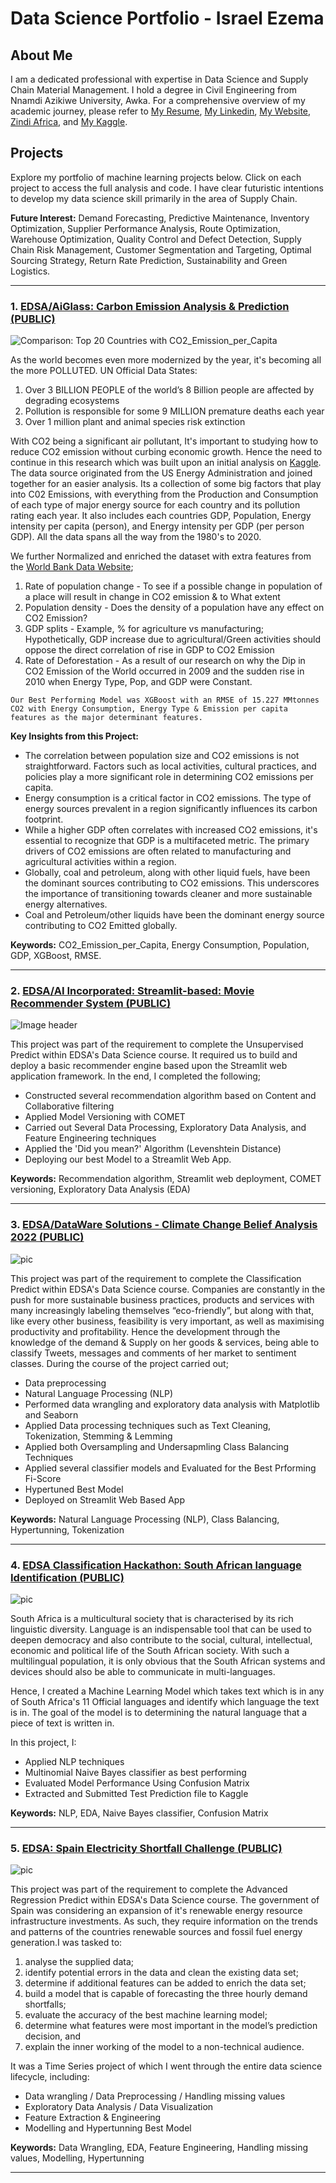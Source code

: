 # Data Science Portfolio - Israel Ezema

## About Me

I am a dedicated professional with expertise in Data Science and Supply Chain Material Management. I hold a degree in Civil Engineering from Nnamdi Azikiwe University, Awka. For a comprehensive overview of my academic journey, please refer to [My Resume](https://drive.google.com/file/d/1rrakb1NpvQdLSflyl8bW6tT63VrVR8XC/view?usp=sharing),  [My Linkedin](https://www.linkedin.com/in/israel-ezema-009530195/), [My Website](https://sites.google.com/view/e-israel/home), [Zindi Africa](https://zindi.africa/users/Ezysticks), and [My Kaggle](https://www.kaggle.com/israelezema).

## Projects

Explore my portfolio of machine learning projects below. Click on each project to access the full analysis and code. I have clear futuristic intentions to develop my data science skill primarily in the area of Supply Chain.

**Future Interest:**  Demand Forecasting,  Predictive Maintenance,  Inventory Optimization, Supplier Performance Analysis, Route Optimization, Warehouse Optimization, Quality Control and Defect Detection, Supply Chain Risk Management, Customer Segmentation and Targeting, Optimal Sourcing Strategy, Return Rate Prediction, Sustainability and Green Logistics.

---

### 1. [EDSA/AiGlass: Carbon Emission Analysis & Prediction (PUBLIC)](https://github.com/EDSA-Internship-Group-3/co2-emission-analysis)

![Comparison: Top 20 Countries with CO2_Emission_per_Capita](Pictures/CO2_emmision_comparison.png)

As the world becomes even more modernized by the year, it's becoming all the more POLLUTED. UN Official Data States:
1. Over 3 BILLION PEOPLE of the world’s 8 Billion people are affected by degrading ecosystems 
2. Pollution is responsible for some 9 MILLION premature deaths each year
3. Over 1 million plant and animal species risk extinction

With CO2 being a significant air pollutant, It's important to studying how to reduce CO2 emission without curbing economic growth. Hence the need to continue in this research which was built upon an initial analysis on [Kaggle](https://www.kaggle.com/code/lobosi/part-7-co2-emission-analysis). The data source originated from the US Energy Administration and joined together for an easier analysis. Its a collection of some big factors that play into C02 Emissions, with everything from the Production and Consumption of each type of major energy source for each country and its pollution rating each year. It also includes each countries GDP, Population, Energy intensity per capita (person), and Energy intensity per GDP (per person GDP). All the data spans all the way from the 1980's to 2020. 

We further Normalized and enriched the dataset with extra features from the [World Bank Data Website](https://data.worldbank.org/);
1. Rate of population change - To see if a possible change in population of a place will result in change in CO2 emission & to What extent
2. Population density - Does the density of a population have any effect on CO2 Emission?
3. GDP splits - Example, % for agriculture vs manufacturing; Hypothetically, GDP increase due to agricultural/Green activities should oppose the direct correlation of rise in GDP to CO2 Emission
4. Rate of Deforestation - As a result of our research on why the Dip in CO2 Emission of the World occurred in 2009 and the sudden rise in 2010 when Energy Type, Pop, and GDP were Constant.

`Our Best Performing Model was XGBoost with an RMSE of 15.227 MMtonnes CO2 with Energy Consumption, Energy Type & Emission per capita features as the major determinant features.`

**Key Insights from this Project:**
* The correlation between population size and CO2 emissions is not straightforward. Factors such as local activities, cultural practices, and policies play a more significant role in determining CO2 emissions per capita.
* Energy consumption is a critical factor in CO2 emissions. The type of energy sources prevalent in a region significantly influences its carbon footprint.
* While a higher GDP often correlates with increased CO2 emissions, it's essential to recognize that GDP is a multifaceted metric. The primary drivers of CO2 emissions are often related to manufacturing and agricultural activities within a region.
* Globally, coal and petroleum, along with other liquid fuels, have been the dominant sources contributing to CO2 emissions. This underscores the importance of transitioning towards cleaner and more sustainable energy alternatives.
* Coal and Petroleum/other liquids have been the dominant energy source contributing to CO2 Emitted globally.

**Keywords:** CO2_Emission_per_Capita, Energy Consumption, Population, GDP, XGBoost, RMSE.

---


### 2. [EDSA/AI Incorporated: Streamlit-based: Movie Recommender System (PUBLIC)](https://github.com/2110ACDS-T4/unsupervised-predict-streamlit-template/blob/master/Team%204/Notebooks/3.0_EDSA_movie_recommendation_2022_Notebook.ipynb)

![Image header](https://github.com/2110ACDS-T4/unsupervised-predict-streamlit-template/blob/master/resources/imgs/Image_header.png)

This project was part of the requirement to complete the Unsupervised Predict within EDSA's Data Science course. It required us to build and deploy a basic recommender engine based upon the Streamlit web application framework. In the end, I completed the following;

* Constructed several recommendation algorithm based on Content and Collaborative filtering
* Applied Model Versioning with COMET
* Carried out Several Data Processing, Exploratory Data Analysis, and Feature Engineering techniques
* Applied the 'Did you mean?' Algorithm (Levenshtein Distance)
* Deploying our best Model to a Streamlit Web App.

**Keywords:** Recommendation algorithm, Streamlit web deployment, COMET versioning, Exploratory Data Analysis (EDA)

---


### 3. [EDSA/DataWare Solutions - Climate Change Belief Analysis 2022 (PUBLIC)](https://github.com/2110ACDS-T12/classification-predict-streamlit-template/blob/master/Project%20File/5.0%20Advance_Classification_Notebook.ipynb)

![pic](Pictures/climate-change-definition-meaning.jpg)

This project was part of the requirement to complete the Classification Predict within EDSA's Data Science course. Companies are constantly in the push for more sustainable business practices, products and services with many increasingly labeling themselves “eco-friendly”, but along with that, like every other business, feasibility is very important, as well as maximising productivity and profitability. Hence the development through the knowledge of the demand & Supply on her goods & services, being able to classify Tweets, messages and comments of her market to sentiment classes. During the course of the project carried out;

* Data preprocessing
* Natural Language Processing (NLP) 
* Performed data wrangling and exploratory data analysis with Matplotlib and Seaborn
* Applied Data processing techniques such as Text Cleaning, Tokenization, Stemming & Lemming 
* Applied both Oversampling and Undersapmling Class Balancing Techniques
* Applied several classifier models and Evaluated for the Best Prforming Fi-Score
* Hypertuned Best Model
* Deployed on Streamlit Web Based App

**Keywords:** Natural Language Processing (NLP), Class Balancing, Hypertunning, Tokenization

---

### 4. [EDSA Classification Hackathon: South African language Identification (PUBLIC)](https://github.com/Ezysticks/south_african_language_identification)

![pic](https://camo.githubusercontent.com/43ac0c5125127da70afff57a96fbf4044e446209d6961a2f7fb4258951ad53f4/68747470733a2f2f7777772e676f6f676c65617069732e636f6d2f646f776e6c6f61642f73746f726167652f76312f622f6b6167676c652d757365722d636f6e74656e742f6f2f696e626f78253246323230353232322532463766333435343463316231663631643161353934396264646163666438346139253246536f7574685f4166726963615f6c616e6775616765735f323031312e6a70673f67656e65726174696f6e3d3136303433393336363933333930333426616c743d6d65646961)

South Africa is a multicultural society that is characterised by its rich linguistic diversity. Language is an indispensable tool that can be used to deepen democracy and also contribute to the social, cultural, intellectual, economic and political life of the South African society. With such a multilingual population, it is only obvious that the South African systems and devices should also be able to communicate in multi-languages.

Hence, I created a Machine Learning Model which takes text which is in any of South Africa's 11 Official languages and identify which language the text is in. The goal of the model is to determining the natural language that a piece of text is written in.

In this project, I:
* Applied NLP techniques
* Multinomial Naive Bayes classifier as best performing 
* Evaluated Model Performance Using Confusion Matrix
* Extracted and Submitted Test Prediction file to Kaggle

**Keywords:** NLP, EDA, Naive Bayes classifier, Confusion Matrix

---

### 5. [EDSA: Spain Electricity Shortfall Challenge (PUBLIC)](https://github.com/Ezysticks/load-shortfall-regression-predict-api/blob/master/Advanced-Regression-Starter-Data/Versions_Team_9_EDSA/3.1%20starter-notebook-checkpoint_.ipynb)

![pic](Pictures/explore-edsa-image.jpg)

This project was part of the requirement to complete the Advanced Regression Predict within EDSA's Data Science course. The government of Spain was considering an expansion of it's renewable energy resource infrastructure investments. As such, they require information on the trends and patterns of the countries renewable sources and fossil fuel energy generation.I was tasked to:

1. analyse the supplied data;
2. identify potential errors in the data and clean the existing data set;
3. determine if additional features can be added to enrich the data set;
4. build a model that is capable of forecasting the three hourly demand shortfalls;
5. evaluate the accuracy of the best machine learning model;
6. determine what features were most important in the model’s prediction decision, and
7. explain the inner working of the model to a non-technical audience.

It was a Time Series project of which I went through the entire data science lifecycle, including:

* Data wrangling / Data Preprocessing / Handling missing values
* Exploratory Data Analysis / Data Visualization
* Feature Extraction & Engineering
* Modelling and Hypertunning Best Model

**Keywords:** Data Wrangling, EDA, Feature Engineering, Handling missing values, Modelling, Hypertunning

---
